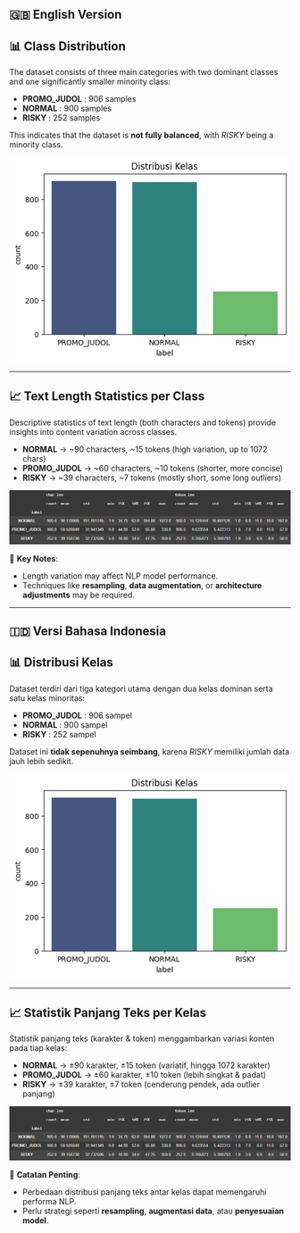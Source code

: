 ## 🇬🇧 English Version
## 📊 Class Distribution

The dataset consists of three main categories with two dominant classes and one significantly smaller minority class:

* **PROMO\_JUDOL** : 906 samples
* **NORMAL** : 900 samples
* **RISKY** : 252 samples

This indicates that the dataset is **not fully balanced**, with *RISKY* being a minority class.

![Class Distribution](data_distribution.png)

---

## 📈 Text Length Statistics per Class

Descriptive statistics of text length (both characters and tokens) provide insights into content variation across classes.

* **NORMAL** → \~90 characters, \~15 tokens (high variation, up to 1072 chars)
* **PROMO\_JUDOL** → \~60 characters, \~10 tokens (shorter, more concise)
* **RISKY** → \~39 characters, \~7 tokens (mostly short, some long outliers)

![Text Statistics](statistic.png)

🔎 **Key Notes**:

* Length variation may affect NLP model performance.
* Techniques like **resampling**, **data augmentation**, or **architecture adjustments** may be required.

---

## 🇮🇩 Versi Bahasa Indonesia 

## 📊 Distribusi Kelas

Dataset terdiri dari tiga kategori utama dengan dua kelas dominan serta satu kelas minoritas:

* **PROMO\_JUDOL** : 906 sampel
* **NORMAL** : 900 sampel
* **RISKY** : 252 sampel

Dataset ini **tidak sepenuhnya seimbang**, karena *RISKY* memiliki jumlah data jauh lebih sedikit.

![Distribusi Kelas](data_distribution.png)

---

## 📈 Statistik Panjang Teks per Kelas

Statistik panjang teks (karakter & token) menggambarkan variasi konten pada tiap kelas:

* **NORMAL** → ±90 karakter, ±15 token (variatif, hingga 1072 karakter)
* **PROMO\_JUDOL** → ±60 karakter, ±10 token (lebih singkat & padat)
* **RISKY** → ±39 karakter, ±7 token (cenderung pendek, ada outlier panjang)

![Statistik Teks](statistic.png)

🔎 **Catatan Penting**:

* Perbedaan distribusi panjang teks antar kelas dapat memengaruhi performa NLP.
* Perlu strategi seperti **resampling**, **augmentasi data**, atau **penyesuaian model**.

